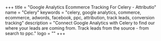 +++
title = "Google Analytics Ecommerce Tracking For Celery - Attributio"
name = "Celery"
keywords = "celery, google analytics, commerce, ecommerce, adwords, facebook, ppc, attribution, track leads, conversion tracking"
description = "Connect Google Analytics with Celery to find our where your leads are coming from. Track leads from the source - from search to ppc."
logo = ""
+++
